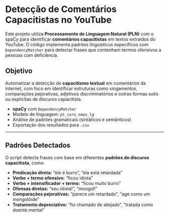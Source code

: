 # Detecção de Comentários Capacitistas no YouTube

Este projeto utiliza **Processamento de Linguagem Natural (PLN)** com o spaCy para identificar **comentários capacitistas** em textos extraídos do YouTube. O código implementa padrões linguísticos específicos com `DependencyMatcher` para detectar frases que contenham termos ofensivos a pessoas com deficiência.

## Objetivo

Automatizar a detecção de **capacitismo textual** em comentários da internet, com foco em identificar estruturas como xingamentos, comparações pejorativas, adjetivos discriminatórios e outras formas sutis ou explícitas de discurso capacitista.

- **spaCy** com `DependencyMatcher`
- Modelo de linguagem: `pt_core_news_lg`
- Análise de padrões gramaticais (sintáticos e semânticos)
- Exportação dos resultados para `.csv`

---

##  Padrões Detectados

O script detecta frases com base em diferentes **padrões de discurso capacitista**, como:

- **Predicação direta:** “ele é burro”, “ela está retardada”
- **Verbo + termo ofensivo:** “ficou idiota”
- **Verbo + intensificador + termo:** “ficou muito burro”
- **Ofensas diretas:** “seu idiota!”, “mongol!”
- **Comparações pejorativas:** “parece um retardado”, “age como um mongolóide”
- **Tratamento depreciativo:** “foi chamado de aleijado”, “tratada como doente mental”

